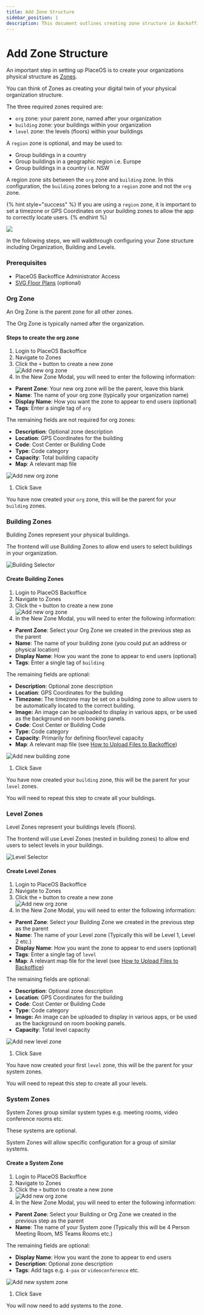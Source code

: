 ```yaml
---
title: Add Zone Structure
sidebar_position: 1
description: This document outlines creating zone structure in Backoffice
---
```


# Add Zone Structure

An important step in setting up PlaceOS is to create your organizations physical structure as [Zones](../../overview/key-concepts/zones.md).

You can think of Zones as creating your digital twin of your physical organization structure.

The three required zones required are:

* `org` zone: your parent zone, named after your organization
* `building` zone: your buildings within your organization
* `level` zone: the levels (floors) within your buildings

A `region` zone is optional, and may be used to:

* Group buildings in a country
* Group buildings in a geographic region i.e. Europe
* Group buildings in a country i.e. NSW

A region zone sits between the `org` zone and `building` zone. In this configuration, the `building` zones belong to a `region` zone and not the `org` zone.&#x20;

{% hint style="success" %}
If you are using a `region` zone, it is important to set a timezone or GPS Coordinates on your building zones to allow the app to correctly locate users.
{% endhint %}

![](<../../.gitbook/assets/image (1) (1) (2) (2) (1).png>)

In the following steps, we will walkthrough configuring your Zone structure including Organization, Building and Levels.

### Prerequisites

* PlaceOS Backoffice Administrator Access
* [SVG Floor Plans](../../how-to/user-interfaces/svg-map-creation.md) (optional)

### Org Zone

An Org Zone is the parent zone for all other zones.

The Org Zone is typically named after the organization.

#### Steps to create the org zone

1. Login to PlaceOS Backoffice
2. Navigate to Zones
3. Click the `+` button to create a new zone\
   ![Add new org zone](../../tutorial/backoffice/assets/new-zone-button.png)
4. In the New Zone Modal, you will need to enter the following information:

* **Parent Zone**: Your new org zone will be the parent, leave this blank
* **Name**: The name of your org zone (typically your organization name)
* **Display Name**: How you want the zone to appear to end users (optional)
* **Tags**: Enter a single tag of `org`

The remaining fields are not required for org zones:

* **Description**: Optional zone description
* **Location**: GPS Coordinates for the building
* **Code**: Cost Center or Building Code
* **Type**: Code category
* **Capacity**: Total building capacity
* **Map**: A relevant map file

![Add new org zone](../../tutorial/backoffice/assets/new-org-zone.png)

1. Click Save

You have now created your `org` zone, this will be the parent for your `building` zones.

### Building Zones

Building Zones represent your physical buildings.

The frontend will use Building Zones to allow end users to select buildings in your organization.

![Building Selector](../../tutorial/backoffice/assets/building-selector.png)

#### Create Building Zones

1. Login to PlaceOS Backoffice
2. Navigate to Zones
3. Click the `+` button to create a new zone\
   ![Add new org zone](../../tutorial/backoffice/assets/new-zone-button.png)
4. In the New Zone Modal, you will need to enter the following information:

* **Parent Zone**: Select your Org Zone we created in the previous step as the parent
* **Name**: The name of your building zone (you could put an address or physical location)
* **Display Name**: How you want the zone to appear to end users (optional)
* **Tags**: Enter a single tag of `building`

The remaining fields are optional:

* **Description**: Optional zone description
* **Location**: GPS Coordinates for the building
* **Timezone:** The timezone may be set on a building zone to allow users to be automatically located to the correct building.
* **Image:** An image can be uploaded to display in various apps, or be used as the background on room booking panels.&#x20;
* **Code**: Cost Center or Building Code
* **Type**: Code category
* **Capacity**: Primarily for defining floor/level capacity
* **Map**: A relevant map file (see [How to Upload Files to Backoffice](../../how-to/backoffice/backoffice-uploads.md))

![Add new building zone](../../tutorial/backoffice/assets/new-building-zone.png)

1. Click Save

You have now created your `building` zone, this will be the parent for your `level` zones.

You will need to repeat this step to create all your buildings.

### Level Zones

Level Zones represent your buildings levels (floors).

The frontend will use Level Zones (nested in building zones) to allow end users to select levels in your buildings.

![Level Selector](../../tutorial/backoffice/assets/level-selector.png)

#### Create Level Zones

1. Login to PlaceOS Backoffice
2. Navigate to Zones
3. Click the `+` button to create a new zone\
   ![Add new org zone](../../tutorial/backoffice/assets/new-zone-button.png)
4. In the New Zone Modal, you will need to enter the following information:

* **Parent Zone**: Select your Building Zone we created in the previous step as the parent
* **Name**: The name of your Level zone (Typically this will be Level 1, Level 2 etc.)
* **Display Name**: How you want the zone to appear to end users (optional)
* **Tags**: Enter a single tag of `level`
* **Map**: A relevant map file for the level (see [How to Upload Files to Backoffice](../../how-to/backoffice/backoffice-uploads.md))

The remaining fields are optional:

* **Description**: Optional zone description
* **Location**: GPS Coordinates for the building
* **Code**: Cost Center or Building Code
* **Type**: Code category
* **Image:** An image can be uploaded to display in various apps, or be used as the background on room booking panels.&#x20;
* **Capacity**: Total level capacity

![Add new level zone](../../tutorial/backoffice/assets/new-level-zone.png)

1. Click Save

You have now created your first `level` zone, this will be the parent for your system zones.

You will need to repeat this step to create all your levels.

### System Zones

System Zones group similar system types e.g. meeting rooms, video conference rooms etc.

These systems are optional.

System Zones will allow specific configuration for a group of similar systems.

#### Create a System Zone

1. Login to PlaceOS Backoffice
2. Navigate to Zones
3. Click the `+` button to create a new zone\
   ![Add new org zone](../../tutorial/backoffice/assets/new-zone-button.png)
4. In the New Zone Modal, you will need to enter the following information:

* **Parent Zone**: Select your Building or Org Zone we created in the previous step as the parent
* **Name**: The name of your System zone (Typically this will be 4 Person Meeting Room, MS Teams Rooms etc.)

The remaining fields are optional:

* **Display Name**: How you want the zone to appear to end users
* **Description**: Optional zone description
* **Tags**: Add tags e.g. `4-pax` or `videoconference` etc.

![Add new system zone](../../tutorial/backoffice/assets/new-system-zone.png)

1. Click Save

You will now need to add systems to the zone.
